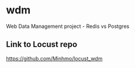 # wdm
Web Data Management project - Redis vs Postgres

## Link to Locust repo
https://github.com/Minhmo/locust_wdm
